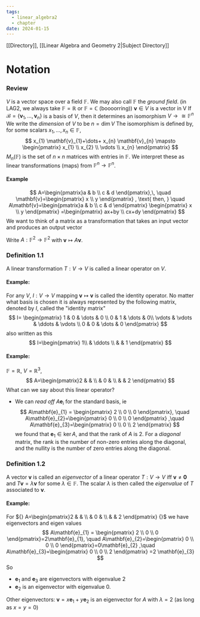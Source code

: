 ```yaml
---
tags:
  - linear_algebra2
  - chapter
date: 2024-01-15
---
```

[[Directory]], [[Linear Algebra and Geometry 2|Subject Directory]]
# Notation
### Review
$V {}$ is a vector space over a field ${} \mathbb{F} {}$. We may also call ${} \mathbb{F} {}$ the *ground field*. (in LAG2, we always take $\mathbb{F}=\mathbb{R} {}$ or $\mathbb{F}=\mathbb{C} {}$ (boooorring))
${} \mathbf{v} \in V {}$ is a vector in V
If ${} \mathcal{B}=\{ \mathbf{v}_{1},\,\dots,\,\mathbf{v}_{n}  \} {}$ is a basis of $V$, then it determines an isomorphism ${} V \to{\cong} \mathbb{F}^{n} {}$
We write the *dimension* of ${} V$ to be ${} n=\dim V {}$
The isomorphism is defined by, for some scalars ${} x_{1},\,\dots,\,x_{n} \in \mathbb{F} {}$,  
$$
x_{1} \mathbf{v}_{1}+\dots+ x_{n} \mathbf{v}_{n} \mapsto \begin{pmatrix} x_{1} \\ x_{2} \\ \vdots \\ x_{n} \end{pmatrix} 
$$
${} M_{n}(\mathbb{F})$ is the set of ${} n\times n {}$ matrices with entries in ${} \mathbb{F} {}$. We interpret these as linear transformations (maps) from $\mathbb{F}^{n}\to{}\mathbb{F}^{n} {}$.
#### Example

$$
A=\begin{pmatrix}a & b \\ c & d \end{pmatrix},\,  \quad \mathbf{v}=\begin{pmatrix} x \\ y \end{pmatrix} , \text{ then, } \quad A\mathbf{v}=\begin{pmatrix}a & b \\ c & d \end{pmatrix} \begin{pmatrix} x \\ y \end{pmatrix} =\begin{pmatrix} ax+by \\ cx+dy \end{pmatrix} 
$$
We want to think of a matrix as a transformation that takes an input vector and produces an output vector

Write $A: \mathbb{F}^{2}\to{}\mathbb{F}^{2} {}$ with ${} \mathbf{v}\mapsto A\mathbf{v} {}$. 
### Definition 1.1
A linear transformation ${} T:V\to{}V {}$ is called a linear operator on $V$.
#### Example:
For any $V$, ${} I:V\to{}V {}$ mapping ${} \mathbf{v}\mapsto \mathbf{v} {}$ is called the identity operator. No matter what basis is chosen it is always represented by the following matrix, denoted by $I$, called the "identity matrix"
$$
I= \begin{pmatrix}
1 & 0 & \dots & 0 \\
0 & 1 & \dots  & 0\\
\vdots & \vdots & \ddots & \vdots \\
0 & 0 & \dots & 0
\end{pmatrix}
$$
also written as this
$$
I=\begin{pmatrix}
1\\
 & \ddots   \\
 &  & 1
\end{pmatrix}
$$
#### Example:
$\mathbb{F}=\mathbb{R} {}$, $V=\mathbb{R}^{3} {}$, 
$$
A=\begin{pmatrix}2 & & \\  & 0 &  \\  &  & 2 \end{pmatrix} 
$$
What can we say about this linear operator?
- We can *read off* ${} A\mathbf{e}_{i}  {}$ for the standard basis, ie
$$
A\mathbf{e}_{1} = \begin{pmatrix} 2 \\ 0 \\ 0 \end{pmatrix}, \quad A\mathbf{e}_{2}=\begin{pmatrix} 0 \\ 0 \\ 0 \end{pmatrix} ,\quad A\mathbf{e}_{3}=\begin{pmatrix} 0 \\ 0 \\ 2 \end{pmatrix} 
$$
we found that ${} \mathbf{e}_{1} \in \ker A {}$, and that the rank of $A$ is 2.
For a *diagonal* matrix, the rank is the number of non-zero entries along the diagonal, and the nullity is the number of zero entries along the diagonal.
### Definition 1.2
A vector $\mathbf{v} {}$ is called an *eigenvector* of a linear operator ${} T:V\to{}V {}$ iff ${} \mathbf{v} \neq \mathbf{0} {}$ and ${} T\mathbf{v}=\lambda \mathbf{v} {}$ for some ${} \lambda \in \mathbb{F} {}$. The scalar $\lambda {}$ is then called the *eigenvalue* of $T$ associated to $\mathbf{v}$.
#### Example:
For ${} A=\begin{pmatrix}2 &  &  \\  & 0 &  \\  &  & 2 \end{pmatrix}  {}$
we have eigenvectors and eigen values
$$
A\mathbf{e}_{1} = \begin{pmatrix} 2 \\ 0 \\ 0 \end{pmatrix}=2\mathbf{e}_{1}, \quad A\mathbf{e}_{2}=\begin{pmatrix} 0 \\ 0 \\ 0 \end{pmatrix}=0\mathbf{e}_{2} ,\quad A\mathbf{e}_{3}=\begin{pmatrix} 0 \\ 0 \\ 2 \end{pmatrix} =2 \mathbf{e}_{3}
$$
So
- $\mathbf{e}_{1} {}$ and ${} \mathbf{e}_{3} {}$ are eigenvectors with eigenvalue ${} 2 {}$
- $\mathbf{e}_{2}$ is an eigenvector with eigenvalue $0$.

Other eigenvectors: ${} \mathbf{v}=x\mathbf{e}_{1}+y\mathbf{e}_{2} {}$ is an eigenvector for $A$ with ${} \lambda=2 {}$ (as long as ${} x=y=0 {}$)
